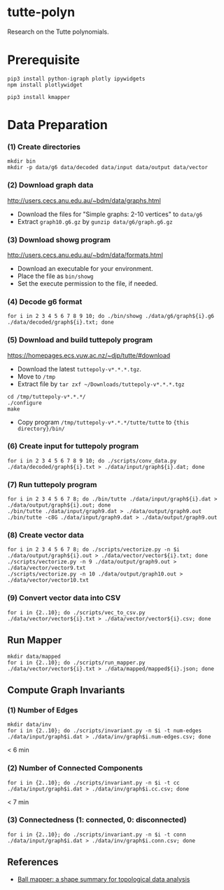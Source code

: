 # tutte-polyn
Research on the Tutte polynomials.

# Prerequisite

```
pip3 install python-igraph plotly ipywidgets
npm install plotlywidget
```

```
pip3 install kmapper
```


# Data Preparation

### (1) Create directories

```
mkdir bin
mkdir -p data/g6 data/decoded data/input data/output data/vector
```

### (2) Download graph data

http://users.cecs.anu.edu.au/~bdm/data/graphs.html

- Download the files for "Simple graphs: 2-10 vertices" to `data/g6`
- Extract `graph10.g6.gz` by `gunzip data/g6/graph.g6.gz`

### (3) Download **showg** program

http://users.cecs.anu.edu.au/~bdm/data/formats.html

- Download an executable for your environment.
- Place the file as `bin/showg`
- Set the execute permission to the file, if needed.

### (4) Decode g6 format

```
for i in 2 3 4 5 6 7 8 9 10; do ./bin/showg ./data/g6/graph${i}.g6 ./data/decoded/graph${i}.txt; done
```

### (5) Download and build **tuttepoly** program

https://homepages.ecs.vuw.ac.nz/~djp/tutte/#download

- Download the latest `tuttepoly-v*.*.*.tgz`.
- Move to `/tmp`
- Extract file by `tar zxf ~/Downloads/tuttepoly-v*.*.*.tgz`

```
cd /tmp/tuttepoly-v*.*.*/
./configure
make
```

- Copy program `/tmp/tuttepoly-v*.*.*/tutte/tutte` to `{this directory}/bin/`

### (6) Create input for **tuttepoly** program

```
for i in 2 3 4 5 6 7 8 9 10; do ./scripts/conv_data.py ./data/decoded/graph${i}.txt > ./data/input/graph${i}.dat; done
```

### (7) Run **tuttepoly** program

```
for i in 2 3 4 5 6 7 8; do ./bin/tutte ./data/input/graph${i}.dat > ./data/output/graph${i}.out; done
./bin/tutte ./data/input/graph9.dat > ./data/output/graph9.out
./bin/tutte -c8G ./data/input/graph9.dat > ./data/output/graph9.out
```

### (8) Create vector data

```
for i in 2 3 4 5 6 7 8; do ./scripts/vectorize.py -n $i ./data/output/graph${i}.out > ./data/vector/vector${i}.txt; done
./scripts/vectorize.py -n 9 ./data/output/graph9.out > ./data/vector/vector9.txt
./scripts/vectorize.py -n 10 ./data/output/graph10.out > ./data/vector/vector10.txt
```

### (9) Convert vector data into CSV

```
for i in {2..10}; do ./scripts/vec_to_csv.py ./data/vector/vector${i}.txt > ./data/vector/vector${i}.csv; done
```

## Run Mapper

```
mkdir data/mapped
for i in {2..10}; do ./scripts/run_mapper.py ./data/vector/vector${i}.txt > ./data/mapped/mapped${i}.json; done
```


## Compute Graph Invariants

### (1) Number of Edges

```
mkdir data/inv
for i in {2..10}; do ./scripts/invariant.py -n $i -t num-edges ./data/input/graph$i.dat > ./data/inv/graph$i.num-edges.csv; done
```

< 6 min

### (2) Number of Connected Components

```
for i in {2..10}; do ./scripts/invariant.py -n $i -t cc ./data/input/graph$i.dat > ./data/inv/graph$i.cc.csv; done
```

< 7 min


### (3) Connectedness (1: connected, 0: disconnected)

```
for i in {2..10}; do ./scripts/invariant.py -n $i -t conn ./data/input/graph$i.dat > ./data/inv/graph$i.conn.csv; done
```


## References

- [Ball mapper: a shape summary for topological data analysis](https://arxiv.org/pdf/1901.07410.pdf)


